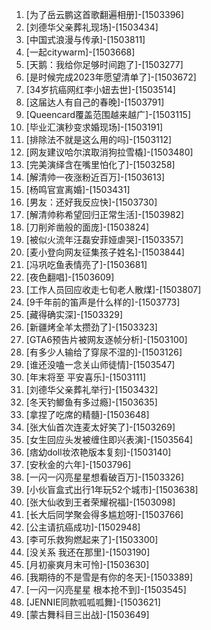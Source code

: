 
1. [为了岳云鹏这首歌翻遍相册]-[1503396]
1. [刘德华父亲葬礼现场]-[1503434]
1. [中国式浪漫与传承]-[1503811]
1. [一起citywarm]-[1503668]
1. [天鹅：我给你足够时间跑了]-[1503277]
1. [是时候完成2023年愿望清单了]-[1503672]
1. [34岁抗癌网红李小妞去世]-[1503514]
1. [这届达人有自己的春晚]-[1503791]
1. [Queencard覆盖范围越来越广]-[1503115]
1. [毕业汇演秒变求婚现场]-[1503191]
1. [排除法不就是这么用的吗]-[1503112]
1. [网友建议哈尔滨取消狗拉雪橇]-[1503480]
1. [完美演绎含在嘴里怕化了]-[1503258]
1. [解清帅一夜涨粉近百万]-[1503613]
1. [杨鸣官宣离婚]-[1503431]
1. [男友：还好我反应快]-[1503730]
1. [解清帅称希望回归正常生活]-[1503982]
1. [刀削斧凿般的面庞]-[1503824]
1. [被似火流年汪磊安菲娅虐哭]-[1503357]
1. [麦小登向网友征集孩子姓名]-[1503844]
1. [冯巩吃鱼表情亮了]-[1503681]
1. [夜色翻唱]-[1503609]
1. [工作人员回应收走七旬老人散煤]-[1503807]
1. [9千年前的笛声是什么样的]-[1503773]
1. [藏得确实深]-[1503329]
1. [新疆烤全羊太攒劲了]-[1503323]
1. [GTA6预告片被网友逐帧分析]-[1503100]
1. [有多少人输给了穿尿不湿的]-[1503126]
1. [谁还没嗑一念关山师徒情]-[1503547]
1. [年末将至 平安喜乐]-[1503111]
1. [刘德华父亲葬礼举行]-[1503432]
1. [冬天钓鲫鱼有多过瘾]-[1503635]
1. [拿捏了吃席的精髓]-[1503648]
1. [张大仙首次连麦太好笑了]-[1503269]
1. [女生回应头发被缠住即兴表演]-[1503564]
1. [痞幼doll妆浓艳版本复刻]-[1503140]
1. [安秋金的六年]-[1503796]
1. [一闪一闪亮星星想看破百万]-[1503326]
1. [小伙盲盒式出行1年玩52个城市]-[1503638]
1. [张大仙收到王者荣耀祝福]-[1503098]
1. [长大后同学聚会得多尴尬呀]-[1503766]
1. [公主请抗癌成功]-[1502948]
1. [李可乐救狗燃起来了]-[1503300]
1. [没关系 我还在那里]-[1503190]
1. [月初豪爽月末可怜]-[1503630]
1. [我期待的不是雪是有你的冬天]-[1503389]
1. [一闪一闪亮星星 根本抢不到]-[1503545]
1. [JENNIE同款呱呱呱舞]-[1503621]
1. [蒙古舞科目三出战]-[1503649]